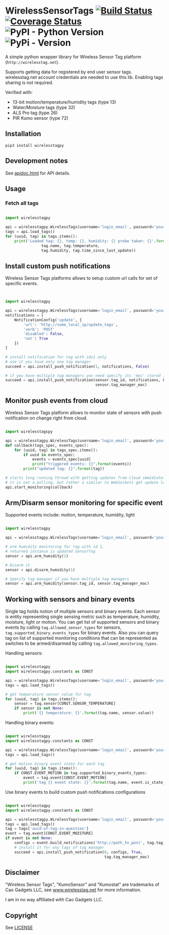 # WirelessSensorTags  [![Build Status](https://travis-ci.org/sergeymaysak/wirelesstagpy.svg?branch=master)](https://travis-ci.com/sergeymaysak/wirelesstagpy) [![Coverage Status](https://coveralls.io/repos/github/sergeymaysak/wirelesstagpy/badge.svg?branch=master)](https://coveralls.io/github/sergeymaysak/wirelesstagpy?branch=master) ![PyPI - Python Version](https://img.shields.io/pypi/pyversions/wirelesstagpy.svg) ![PyPi - Version](https://img.shields.io/pypi/v/wirelesstagpy.svg)

A simple python wrapper library for Wireless Sensor Tag platform (`http://wirelesstag.net`).

Supports getting data for registered by end user sensor tags.
wirelesstag.net account credentials are needed to use this lib.
Enabling tags sharing is not required.

Verified with:

- 13-bit motion/temperature/humidity tags (type 13)
- Water/Moisture tags (type 32)
- ALS Pro tag (type 26)
- PIR Kumo sensor (type 72)

## Installation

```shell
pip3 install wirelesstagpy
```

## Development notes

See [apidoc.html](http://wirelesstag.net/apidoc.html) for API details.

## Usage

### Fetch all tags

```python

import wirelesstagpy

api = wirelesstagpy.WirelessTags(username='login_email', password='your_password')
tags = api.load_tags()
for (uuid, tag) in tags.items():
    print('Loaded tag: {}, temp: {}, humidity: {} probe taken: {}'.format(
                tag.name, tag.temperature,
                tag.humidity, tag.time_since_last_update))

```

## Install custom push notifications

Wireless Sensor Tags platforms allows to setup custom url calls for set of specific events.

```python


import wirelesstagpy

api = wirelesstagpy.WirelessTags(username='login_email', password='your_password')
notifications = [
    NotificationConfig('update', {
        'url': 'http://some_local_ip/update_tags',
        'verb': 'POST'
        'disabled': False,
        'nat': True
    })
]

# install notification for tag with id=1 only
# use it you have only one tag manager
succeed = api.install_push_notification(1, notifications, False)

# if you have multiple tag managers you need specify its 'mac' stored in each tag as following
succeed = api.install_push_notification(sensor.tag_id, notifications, False,
                                        sensor.tag_manager_mac)

```

## Monitor push events from cloud

Wireless Sensor Tags platform allows to monitor state of sensors with push notification on change right from cloud.

```python

import wirelesstagspy

api = wirelesstagpy.WirelessTags(username='login_email', password='your_password')
def callback(tags_spec, events_spec):
    for (uuid, tag) in tags_spec.items():
        if uuid in events_spec:
            events = events_spec[uuid]
            print("triggered events: {}".format(events))
        print("updated tag: {}".format(tag))

# starts long running thread with getting updates from cloud immidiately when change happens.
# it is not a polling, but rather a similar to WebSockets get update logic
api.start_monitoring(callback)

```

## Arm/Disarm sensor monitoring for specific event

Supported events include: motion, temperature, humidity, light

```python

import wirelesstagpy

api = wirelesstagpy.WirelessTags(username='login_email', password='your_password')

# arm humidity monitoring for tag with id 1,
# returned instance is updated SensorTag
sensor = api.arm_humidity(1)

# Disarm it
sensor = api.disarm_humidity(1)

# Specify tag manager if you have multiple tag managers
sensor = api.arm_humidity(sensor.tag_id, sensor.tag_manager_mac)

```

## Working with sensors and binary events

Single tag holds notion of multiple sensors and binary events.
Each sensor is entity representing single sensing metric such as temperature, humidity, moisture, light or motion.
You can get list of supported sensors and binary events by calling `tag.allowed_sensor_types` for sensors,
`tag.supported_binary_events_types` for binary events.
Also you can query tag on list of supported monitoring conditions that can be represented as switches to be armed/disarmed by calling `tag.allowed_monitoring_types`.

Handling sensors:

```python

import wirelesstagpy
import wirelesstagpy.constants as CONST

api = wirelesstagpy.WirelessTags(username='login_email', password='your_password')
tags = api.load_tags()

# get temperature sensor value for tag
for (uuid, tag) in tags.items():
    sensor = tag.sensor[CONST.SENSOR_TEMPERATURE]
    if sensor is not None:
        print('{} temperature: {}'.format(tag.name, sensor.value))

```

Handling binary events:

```python

import wirelesstagpy
import wirelesstagpy.constants as CONST

api = wirelesstagpy.WirelessTags(username='login_email', password='your_password')
tags = api.load_tags()

# get motion binary event state for each tag
for (uuid, tag) in tags.items():
    if CONST.EVENT_MOTION in tag.supported_binary_events_types:
        event = tag.event[CONST.EVENT_MOTION]
        print('tag {} event state: {}'.format(tag.name, event.is_state_on))

```

Use binary events to build custom push notifications configurations

```python

import wirelesstagpy
import wirelesstagpy.constants as CONST

api = wirelesstagpy.WirelessTags(username='login_email', password='your_password')
tags = api.load_tags()
tag = tags['uuid-of-tag-in-question']
event = tag.event[CONST.EVENT_MOISTURE]
if event is not None:
    configs = event.build_notifications('http://path_to_post', tag.tag_manager_mac)
    # install it for any tags of tag manager
    succeed = api.install_push_notification(0, configs, True,
                                            tag.tag_manager_mac)
```

## Disclaimer

"Wireless Sensor Tags", "KumoSensor" and "Kumostat" are trademarks of Cao Gadgets LLC,
see www.wirelesstag.net for more information.

I am in no way affiliated with Cao Gadgets LLC.

## Copyright

See [LICENSE](LICENSE)
